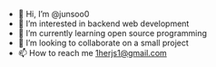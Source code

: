 - 👋 Hi, I’m @junsoo0
- 👀 I’m interested in backend web development
- 🌱 I’m currently learning open source programming
- 💞️ I’m looking to collaborate on a small project
- 📫 How to reach me 1herjs1@gmail.com

<!---
junsoo0/junsoo0 is a ✨ special ✨ repository because its `README.md` (this file) appears on your GitHub profile.
You can click the Preview link to take a look at your changes.
--->
